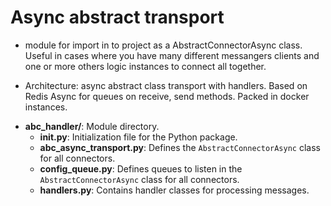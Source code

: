 # Async abstract transport 
- module for import in to project as a AbstractConnectorAsync class. Useful in cases where you have many different messangers clients and one or more others logic instances to connect all together.
* Architecture: 
async abstract class transport with handlers. Based on Redis Async for queues on receive, send methods. Packed in docker instances. 
- **abc_handler/**: Module directory.
    - **__init__.py**: Initialization file for the Python package.
    - **abc_async_transport.py**: Defines the `AbstractConnectorAsync` class for all connectors.
    - **config_queue.py**: Defines queues to listen in the `AbstractConnectorAsync` class for all connectors.
    - **handlers.py**: Contains handler classes for processing messages.


